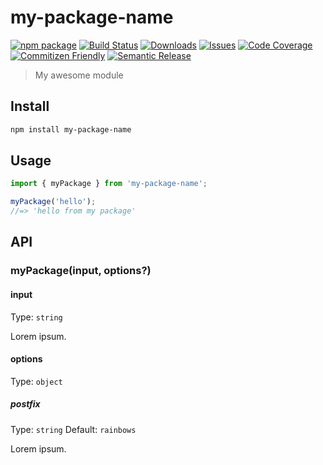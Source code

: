 # my-package-name

[![npm package][npm-img]][npm-url]
[![Build Status][build-img]][build-url]
[![Downloads][downloads-img]][downloads-url]
[![Issues][issues-img]][issues-url]
[![Code Coverage][codecov-img]][codecov-url]
[![Commitizen Friendly][commitizen-img]][commitizen-url]
[![Semantic Release][semantic-release-img]][semantic-release-url]

> My awesome module

## Install

```bash
npm install my-package-name
```

## Usage

```ts
import { myPackage } from 'my-package-name';

myPackage('hello');
//=> 'hello from my package'
```

## API

### myPackage(input, options?)

#### input

Type: `string`

Lorem ipsum.

#### options

Type: `object`

##### postfix

Type: `string`
Default: `rainbows`

Lorem ipsum.

[build-img]:https://github.com/drorivry/develop/qualifire-typescript-sdk/actions/workflows/release.yml/badge.svg
[build-url]:https://github.com/drorivry/develop/qualifire-typescript-sdk/actions/workflows/release.yml
[downloads-img]:https://img.shields.io/npm/dt/develop/qualifire-typescript-sdk
[downloads-url]:https://www.npmtrends.com/develop/qualifire-typescript-sdk
[npm-img]:https://img.shields.io/npm/v/develop/qualifire-typescript-sdk
[npm-url]:https://www.npmjs.com/package/develop/qualifire-typescript-sdk
[issues-img]:https://img.shields.io/github/issues/drorivry/develop/qualifire-typescript-sdk
[issues-url]:https://github.com/drorivry/develop/qualifire-typescript-sdk/issues
[codecov-img]:https://codecov.io/gh/drorivry/develop/qualifire-typescript-sdk/branch/main/graph/badge.svg
[codecov-url]:https://codecov.io/gh/drorivry/develop/qualifire-typescript-sdk
[semantic-release-img]:https://img.shields.io/badge/%20%20%F0%9F%93%A6%F0%9F%9A%80-semantic--release-e10079.svg
[semantic-release-url]:https://github.com/semantic-release/semantic-release
[commitizen-img]:https://img.shields.io/badge/commitizen-friendly-brightgreen.svg
[commitizen-url]:http://commitizen.github.io/cz-cli/